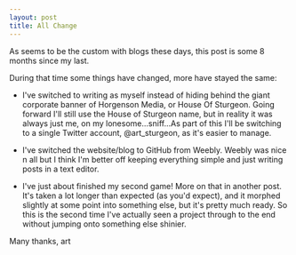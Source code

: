 ```yaml
---
layout: post
title: All Change
---
```


As seems to be the custom with blogs these days, this post is some 8 months since my last.

During that time some things have changed, more have stayed the same:

- I've switched to writing as myself instead of hiding behind the giant corporate banner of Horgenson Media, or House Of Sturgeon. Going forward I'll still use the House of Sturgeon name, but in reality it was always just me, on my lonesome...sniff...As part of this I'll be switching to a single Twitter account, @art_sturgeon, as it's easier to manage.

- I've switched the website/blog to GitHub from Weebly. Weebly was nice n all but I think I'm better off keeping everything simple and just writing posts in a text editor.

- I've just about finished my second game! More on that in another post. It's taken a lot longer than expected (as you'd expect), and it morphed slightly at some point into something else, but it's pretty much ready. So this is the second time I've actually seen a project through to the end without jumping onto something else shinier.


Many thanks,
art
